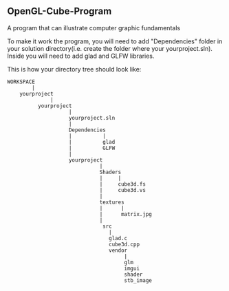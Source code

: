 ## OpenGL-Cube-Program
A program that can illustrate computer graphic fundamentals

To make it work the program, you will need to add "Dependencies" folder in your solution directory(i.e. create the folder where your yourproject.sln). Inside you will need to add glad and GLFW libraries.

This is how your directory tree should look like:
```
WORKSPACE
        |
    yourproject
              |
          yourproject
                    |
                    yourproject.sln
                    |
                    Dependencies
                    |          |
                    |          glad
                    |          GLFW
                    |
                    yourproject
                              |
                              Shaders
                              |     |
                              |     cube3d.fs
                              |     cube3d.vs
                              |
                              textures
                              |      |
                              |      matrix.jpg
                              |
                               src
                                 |
                                 glad.c
                                 cube3d.cpp
                                 vendor
                                      |
                                      glm
                                      imgui
                                      shader
                                      stb_image
                    
                    
                    
                             
```

